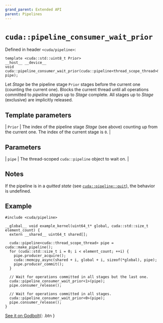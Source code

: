 ```yaml
---
grand_parent: Extended API
parent: Pipelines
---
```


# `cuda::pipeline_consumer_wait_prior`

Defined in header `<cuda/pipeline>`:

```cuda
template <cuda::std::uint8_t Prior>
__host__ __device__
void cuda::pipeline_consumer_wait_prior(cuda::pipeline<thread_scope_thread>& pipe);
```

Let _Stage_ be the pipeline stage `Prior` stages before the current one
  (counting the current one).
Blocks the current thread until all operations committed to _pipeline stages_
  up to _Stage_ complete.
All stages up to _Stage_ (exclusive) are implicitly released.

## Template parameters

| `Prior` | The index of the pipeline stage _Stage_ (see above) counting up from the current one. The index of the current stage is `0`. |

## Parameters

| `pipe` | The thread-scoped `cuda::pipeline` object to wait on. |

## Notes

If the pipeline is in a _quitted state_ (see [`cuda::pipeline::quit`]), the
  behavior is undefined.

## Example

```cuda
#include <cuda/pipeline>

__global__ void example_kernel(uint64_t* global, cuda::std::size_t element_count) {
  extern __shared__ uint64_t shared[];

  cuda::pipeline<cuda::thread_scope_thread> pipe = cuda::make_pipeline();
  for (cuda::std::size_t i = 0; i < element_count; ++i) {
    pipe.producer_acquire();
    cuda::memcpy_async(shared + i, global + i, sizeof(*global), pipe);
    pipe.producer_commit();
  }

  // Wait for operations committed in all stages but the last one.
  cuda::pipeline_consumer_wait_prior<1>(pipe);
  pipe.consumer_release();

  // Wait for operations committed in all stages.
  cuda::pipeline_consumer_wait_prior<0>(pipe);
  pipe.consumer_release();
}
```

[See it on Godbolt](https://godbolt.org/z/1ofosT){: .btn }


[`cuda::pipeline::quit`]: ./pipeline/quit.md

